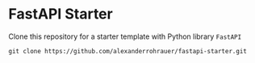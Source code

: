 # FastAPI Starter

Clone this repository for a starter template with Python library `FastAPI`

`git clone https://github.com/alexanderrohrauer/fastapi-starter.git`
